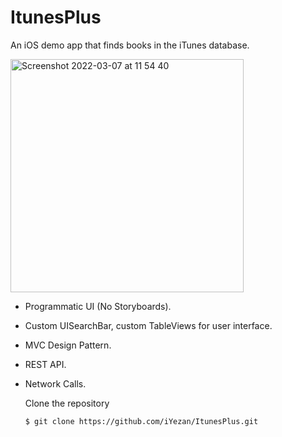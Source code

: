 # ItunesPlus
An iOS demo app that finds books in the iTunes database.

<img width="373" alt="Screenshot 2022-03-07 at 11 54 40" src="https://user-images.githubusercontent.com/29463442/157029865-9b588ca4-636e-412a-996e-58d678892511.png">


* Programmatic UI (No Storyboards).
* Custom UISearchBar, custom TableViews for user interface.
* MVC Design Pattern.
* REST API.
* Network Calls.


    Clone the repository

   ```$ git clone https://github.com/iYezan/ItunesPlus.git```
